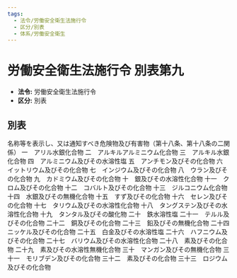 ```yaml
---
tags:
  - 法令/労働安全衛生法施行令
  - 区分/別表
  - 体系/労働安全衛生
---
```

# 労働安全衛生法施行令 別表第九

- **法令:** 労働安全衛生法施行令
- **区分:** 別表

## 別表
名称等を表示し、又は通知すべき危険物及び有害物（第十八条、第十八条の二関係）
一　アリル水銀化合物
二　アルキルアルミニウム化合物
三　アルキル水銀化合物
四　アルミニウム及びその水溶性塩
五　アンチモン及びその化合物
六　イットリウム及びその化合物
七　インジウム及びその化合物
八　ウラン及びその化合物
九　カドミウム及びその化合物
十　銀及びその水溶性化合物
十一　クロム及びその化合物
十二　コバルト及びその化合物
十三　ジルコニウム化合物
十四　水銀及びその無機化合物
十五　すず及びその化合物
十六　セレン及びその化合物
十七　タリウム及びその水溶性化合物
十八　タングステン及びその水溶性化合物
十九　タンタル及びその酸化物
二十　鉄水溶性塩
二十一　テルル及びその化合物
二十二　銅及びその化合物
二十三　鉛及びその無機化合物
二十四　ニッケル及びその化合物
二十五　白金及びその水溶性塩
二十六　ハフニウム及びその化合物
二十七　バリウム及びその水溶性化合物
二十八　素及びその化合物
二十九　素及びその水溶性無機化合物
三十　マンガン及びその無機化合物
三十一　モリブデン及びその化合物
三十二　素及びその化合物
三十三　ロジウム及びその化合物

